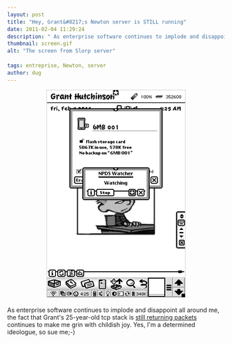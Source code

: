 ```yaml
---
layout: post
title: "Hey, Grant&#8217;s Newton server is STILL running"
date: 2011-02-04 11:29:24
description: " As enterprise software continues to implode and disappoint all around me, the fact that Grant&#8217;s 25-year-old tcp stack is still returning packets continues to make me grin with childish joy. Yes, I&#8217;m a determined ideologue, so sue me;-)&#8230;"
thumbnail: screen.gif
alt: "The screen from Slorp server"

tags: entreprise, Newton, server
author: dug
---
```


<p><img alt="The screen from Splorp server" src="/assets/i/screen.gif" width="320" height="480" class="mt-image-center" style="text-align: center; display: block; margin: 0 auto 20px;border:1px solid #ccc;" /></p>

<p>As enterprise software continues to implode and disappoint all around me, the fact that Grant's 25-year-old tcp stack is <a href="http://newton.splorp.com:8080/">still returning packets</a> continues to make me grin with childish joy. Yes, I'm a determined ideologue, so sue me;-)</p>
